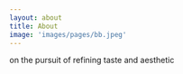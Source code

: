 ```yaml
---
layout: about
title: About
image: 'images/pages/bb.jpeg'
---
```

on the pursuit of refining taste and aesthetic